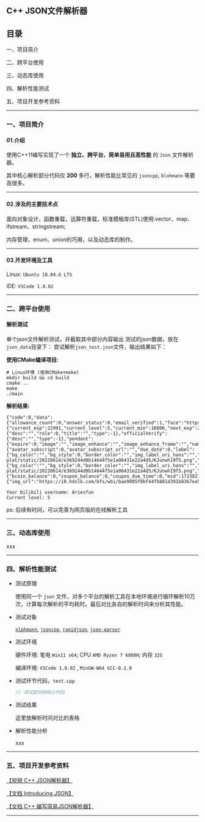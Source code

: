## C++ JSON文件解析器

## 目录

一、项目简介

二、跨平台使用

三、动态库使用

四、解析性能测试

五、项目开发参考资料

----

### 一、项目简介

#### 01.介绍

使用C++11编写实现了一个 **独立、跨平台、简单易用且高性能** 的 `Json` 文件解析器。

其中核心解析部分代码仅 **200** 多行，解析性能比常见的 `jsoncpp`, `blohmann` 等要高很多。

----

#### 02.涉及的主要技术点

面向对象设计，函数重载，运算符重载，标准模板库(STL)使用:vector、map、ifstream、stringstream;

内存管理，enum、union的巧用，以及动态库的制作。

----

#### 03.开发环境及工具

Linux: `Ubuntu 18.04.6 LTS`

IDE: `VSCode 1.8.02`

----

### 二、跨平台使用

#### 解析测试

单个json文件解析测试，并截取其中部分内容输出
测试的json数据，放在`json_data`目录下：
尝试解析`json_test.json`文件，输出结果如下：

**使用CMake编译项目:**
```shell
# Linux环境 (使用CMake+make)
mkdir build && cd build
cmake ..
make
./main
```
**解析结果:**
```shell
{"code":0,"data":{"allowance_count":0,"answer_status":0,"email_verified":1,"face":"https://i0.hdslb.com/bfs/face/6a307aa7456c641a9610376509d61a7acc529ba3.jpg","face_nft":0,"face_nft_type":0,"has_shop":false,"isLogin":true,"is_jury":false,"is_senior_member":0,"level_info":{"current_exp":22991,"current_level":5,"current_min":10800,"next_exp":28800},"mid":172382106,"mobile_verified":1,"money":997.7,"moral":70,"official":{"desc":"","role":0,"title":"","type":-1},"officialVerify":{"desc":"","type":-1},"pendant":{"expire":0,"image":"","image_enhance":"","image_enhance_frame":"","name":"","pid":0},"scores":0,"shop_url":"","uname":"Ariesfun","vip":{"avatar_subscript":0,"avatar_subscript_url":"","due_date":0,"label":{"bg_color":"","bg_style":0,"border_color":"","img_label_uri_hans":"","img_label_uri_hans_static":"https://i0.hdslb.com/bfs/vip/d7b702ef65a976b20ed854cbd04cb9e27341bb79.png","img_label_uri_hant":"","img_label_uri_hant_static":"https://i0.hdslb.com/bfs/activity-plat/static/20220614/e369244d0b14644f5e1a06431e22a4d5/KJunwh19T5.png","label_theme":"","path":"","text":"","text_color":"","use_img_label":true},"nickname_color":"","role":0,"status":0,"theme_type":0,"tv_due_date":0,"tv_vip_pay_type":0,"tv_vip_status":0,"type":0,"vip_pay_type":0},"vipDueDate":0,"vipStatus":0,"vipType":0,"vip_avatar_subscript":0,"vip_label":{"bg_color":"","bg_style":0,"border_color":"","img_label_uri_hans":"","img_label_uri_hans_static":"https://i0.hdslb.com/bfs/vip/d7b702ef65a976b20ed854cbd04cb9e27341bb79.png","img_label_uri_hant":"","img_label_uri_hant_static":"https://i0.hdslb.com/bfs/activity-plat/static/20220614/e369244d0b14644f5e1a06431e22a4d5/KJunwh19T5.png","label_theme":"","path":"","text":"","text_color":"","use_img_label":true},"vip_nickname_color":"","vip_pay_type":0,"vip_theme_type":0,"wallet":{"bcoin_balance":0,"coupon_balance":0,"coupon_due_time":0,"mid":172382106},"wbi_img":{"img_url":"https://i0.hdslb.com/bfs/wbi/bae9005f8bf44fb881d391b8367ea573.png","sub_url":"https://i0.hdslb.com/bfs/wbi/18c8b349a6ae441fa3b50ecf161d5c0b.png"}},"message":"0","ttl":1}

Your bilibili username: Ariesfun
Current level: 5
```

ps: 后续有时间，可以完善为网页版的在线解析工具

----

### 三、动态库使用
xxx

----

### 四、解析性能测试


- 测试原理

    使用同一个 `json` 文件，对多个平台的解析工具在本地环境进行循环解析10万次，计算每次解析的平均耗时。最后对比各自的解析时间来分析其性能。

- 测试对象

    [`nlohmann`](), [`jsoncpp`](), [`rapidjson`](), [`json-parser`]()

- 测试环境

    硬件环境: 笔电 `Win11 x64`; CPU `AMD Ryzen 7 6800H`; 内存 `32G`

    编译环境: `VSCode 1.8.02` , `MinGW-W64 GCC-8.1.0` 

- 测试环节代码，`test.cpp`

    ```c++
    // 测试部分的核心代码

    ```
- 测试结果

    这里放解析时间对比的表格

- 解析性能分析

    xxx

---

### 五、项目开发参考资料

[【视频 C++ JSON解析器】](https://www.bilibili.com/video/BV1TP411p7cC/?share_source=copy_web&vd_source=64863a79f6edd334371cb7b41a0df347)

[【文档 Introducing JSON】](https://www.json.org/json-en.html)

[【文档 C++ 编写简易JSON解析器】](https://zhuanlan.zhihu.com/p/476271291)


----





